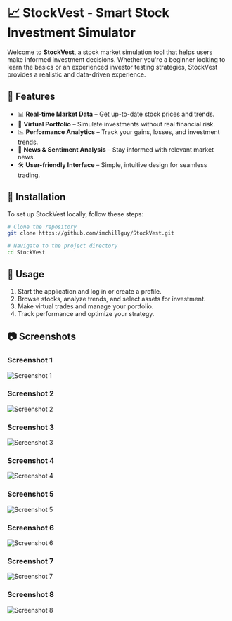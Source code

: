 # 📈 StockVest - Smart Stock Investment Simulator

Welcome to **StockVest**, a stock market simulation tool that helps users make informed investment decisions. Whether you're a beginner looking to learn the basics or an experienced investor testing strategies, StockVest provides a realistic and data-driven experience.

## 🚀 Features
- 📊 **Real-time Market Data** – Get up-to-date stock prices and trends.
- 🏦 **Virtual Portfolio** – Simulate investments without real financial risk.
- 📉 **Performance Analytics** – Track your gains, losses, and investment trends.
- 📡 **News & Sentiment Analysis** – Stay informed with relevant market news.
- 🛠 **User-friendly Interface** – Simple, intuitive design for seamless trading.

## 📂 Installation
To set up StockVest locally, follow these steps:

```sh
# Clone the repository
git clone https://github.com/imchillguy/StockVest.git

# Navigate to the project directory
cd StockVest
```

## 🎯 Usage
1. Start the application and log in or create a profile.
2. Browse stocks, analyze trends, and select assets for investment.
3. Make virtual trades and manage your portfolio.
4. Track performance and optimize your strategy.

## 📷 Screenshots

### Screenshot 1
![Screenshot 1](./screenshots/Screenshot%202025-01-30%20at%207.51.12%E2%80%AFPM.png)

### Screenshot 2
![Screenshot 2](./screenshots/Screenshot%202025-01-30%20at%207.51.21%E2%80%AFPM.png)

### Screenshot 3
![Screenshot 3](./screenshots/Screenshot%202025-01-30%20at%207.51.25%E2%80%AFPM.png)

### Screenshot 4
![Screenshot 4](./screenshots/Screenshot%202025-01-30%20at%207.51.38%E2%80%AFPM.png)

### Screenshot 5
![Screenshot 5](./screenshots/Screenshot%202025-01-30%20at%207.51.44%E2%80%AFPM.png)

### Screenshot 6
![Screenshot 6](./screenshots/Screenshot%202025-01-30%20at%207.51.54%E2%80%AFPM.png)

### Screenshot 7
![Screenshot 7](./screenshots/Screenshot%202025-01-30%20at%207.51.58%E2%80%AFPM.png)

### Screenshot 8
![Screenshot 8](./screenshots/Screenshot%202025-01-30%20at%207.52.04%E2%80%AFPM.png)